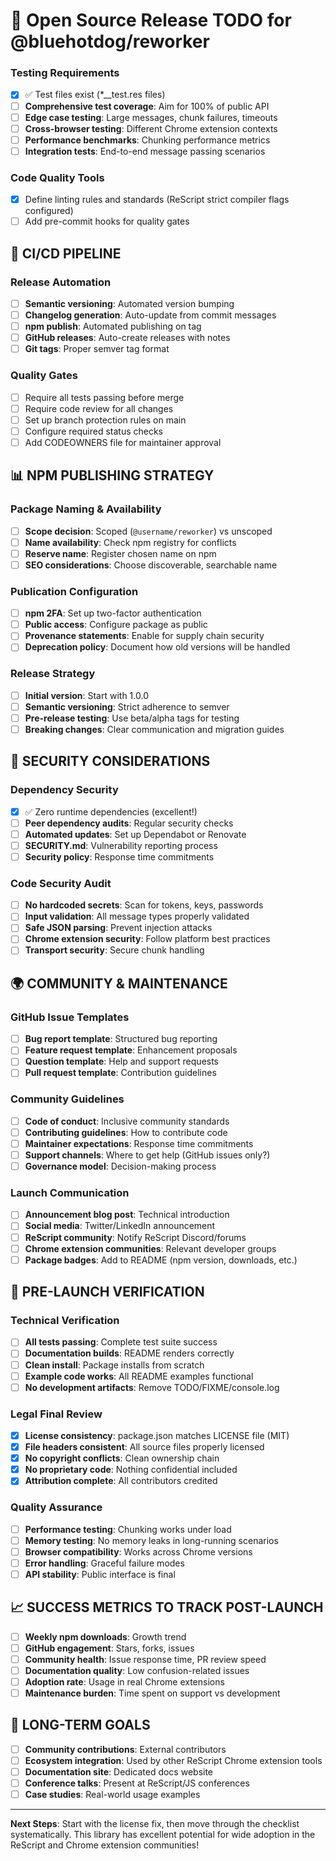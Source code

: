 # 🚀 Open Source Release TODO for @bluehotdog/reworker

### Testing Requirements
- [x] ✅ Test files exist (*__test.res files)
- [ ] **Comprehensive test coverage**: Aim for 100% of public API
- [ ] **Edge case testing**: Large messages, chunk failures, timeouts
- [ ] **Cross-browser testing**: Different Chrome extension contexts
- [ ] **Performance benchmarks**: Chunking performance metrics
- [ ] **Integration tests**: End-to-end message passing scenarios

### Code Quality Tools
- [X] Define linting rules and standards (ReScript strict compiler flags configured)
- [ ] Add pre-commit hooks for quality gates

## 🔄 **CI/CD PIPELINE**

### Release Automation
- [ ] **Semantic versioning**: Automated version bumping
- [ ] **Changelog generation**: Auto-update from commit messages
- [ ] **npm publish**: Automated publishing on tag
- [ ] **GitHub releases**: Auto-create releases with notes
- [ ] **Git tags**: Proper semver tag format

### Quality Gates
- [ ] Require all tests passing before merge
- [ ] Require code review for all changes
- [ ] Set up branch protection rules on main
- [ ] Configure required status checks
- [ ] Add CODEOWNERS file for maintainer approval

## 📊 **NPM PUBLISHING STRATEGY**

### Package Naming & Availability
- [ ] **Scope decision**: Scoped (`@username/reworker`) vs unscoped
- [ ] **Name availability**: Check npm registry for conflicts
- [ ] **Reserve name**: Register chosen name on npm
- [ ] **SEO considerations**: Choose discoverable, searchable name

### Publication Configuration
- [ ] **npm 2FA**: Set up two-factor authentication
- [ ] **Public access**: Configure package as public
- [ ] **Provenance statements**: Enable for supply chain security
- [ ] **Deprecation policy**: Document how old versions will be handled

### Release Strategy
- [ ] **Initial version**: Start with 1.0.0
- [ ] **Semantic versioning**: Strict adherence to semver
- [ ] **Pre-release testing**: Use beta/alpha tags for testing
- [ ] **Breaking changes**: Clear communication and migration guides

## 🔐 **SECURITY CONSIDERATIONS**

### Dependency Security
- [x] ✅ Zero runtime dependencies (excellent!)
- [ ] **Peer dependency audits**: Regular security checks
- [ ] **Automated updates**: Set up Dependabot or Renovate
- [ ] **SECURITY.md**: Vulnerability reporting process
- [ ] **Security policy**: Response time commitments

### Code Security Audit
- [ ] **No hardcoded secrets**: Scan for tokens, keys, passwords
- [ ] **Input validation**: All message types properly validated
- [ ] **Safe JSON parsing**: Prevent injection attacks
- [ ] **Chrome extension security**: Follow platform best practices
- [ ] **Transport security**: Secure chunk handling

## 🌍 **COMMUNITY & MAINTENANCE**

### GitHub Issue Templates
- [ ] **Bug report template**: Structured bug reporting
- [ ] **Feature request template**: Enhancement proposals
- [ ] **Question template**: Help and support requests
- [ ] **Pull request template**: Contribution guidelines

### Community Guidelines
- [ ] **Code of conduct**: Inclusive community standards
- [ ] **Contributing guidelines**: How to contribute code
- [ ] **Maintainer expectations**: Response time commitments
- [ ] **Support channels**: Where to get help (GitHub issues only?)
- [ ] **Governance model**: Decision-making process

### Launch Communication
- [ ] **Announcement blog post**: Technical introduction
- [ ] **Social media**: Twitter/LinkedIn announcement
- [ ] **ReScript community**: Notify ReScript Discord/forums
- [ ] **Chrome extension communities**: Relevant developer groups
- [ ] **Package badges**: Add to README (npm version, downloads, etc.)

## 🚨 **PRE-LAUNCH VERIFICATION**

### Technical Verification
- [ ] **All tests passing**: Complete test suite success
- [ ] **Documentation builds**: README renders correctly
- [ ] **Clean install**: Package installs from scratch
- [ ] **Example code works**: All README examples functional
- [ ] **No development artifacts**: Remove TODO/FIXME/console.log

### Legal Final Review
- [X] **License consistency**: package.json matches LICENSE file (MIT)
- [X] **File headers consistent**: All source files properly licensed
- [X] **No copyright conflicts**: Clean ownership chain
- [X] **No proprietary code**: Nothing confidential included
- [X] **Attribution complete**: All contributors credited

### Quality Assurance
- [ ] **Performance testing**: Chunking works under load
- [ ] **Memory testing**: No memory leaks in long-running scenarios
- [ ] **Browser compatibility**: Works across Chrome versions
- [ ] **Error handling**: Graceful failure modes
- [ ] **API stability**: Public interface is final

## 📈 **SUCCESS METRICS TO TRACK POST-LAUNCH**

- [ ] **Weekly npm downloads**: Growth trend
- [ ] **GitHub engagement**: Stars, forks, issues
- [ ] **Community health**: Issue response time, PR review speed
- [ ] **Documentation quality**: Low confusion-related issues
- [ ] **Adoption rate**: Usage in real Chrome extensions
- [ ] **Maintenance burden**: Time spent on support vs development

## 🎯 **LONG-TERM GOALS**

- [ ] **Community contributions**: External contributors
- [ ] **Ecosystem integration**: Used by other ReScript Chrome extension tools
- [ ] **Documentation site**: Dedicated docs website
- [ ] **Conference talks**: Present at ReScript/JS conferences
- [ ] **Case studies**: Real-world usage examples

---

**Next Steps**: Start with the license fix, then move through the checklist systematically. This library has excellent potential for wide adoption in the ReScript and Chrome extension communities!

